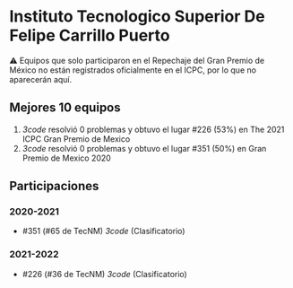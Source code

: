 # Instituto Tecnologico Superior De Felipe Carrillo Puerto

:warning: Equipos que solo participaron en el Repechaje del Gran Premio de México no están registrados oficialmente en el ICPC, por lo que no aparecerán aquí.

## Mejores 10 equipos

1. _3code_ resolvió 0 problemas y obtuvo el lugar #226 (53%) en The 2021 ICPC Gran Premio de Mexico
1. _3code_ resolvió 0 problemas y obtuvo el lugar #351 (50%) en Gran Premio de Mexico 2020

## Participaciones

### 2020-2021

- #351 (#65 de TecNM) _3code_ (Clasificatorio)

### 2021-2022

- #226 (#36 de TecNM) _3code_ (Clasificatorio)



